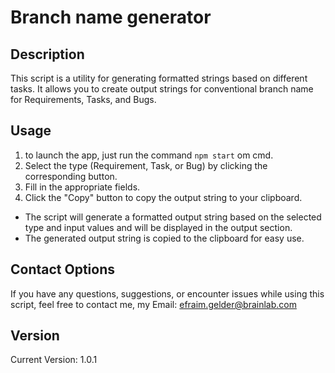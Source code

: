 # Branch name generator

## Description
This script is a utility for generating formatted strings based on different tasks. It allows you to create output strings for conventional branch name for Requirements, Tasks, and Bugs.

## Usage
1. to launch the app, just run the command `npm start` om cmd.
2. Select the type (Requirement, Task, or Bug) by clicking the corresponding button.
3. Fill in the appropriate fields.
4. Click the "Copy" button to copy the output string to your clipboard.

- The script will generate a formatted output string based on the selected type and input values and will be displayed in the output section.
- The generated output string is copied to the clipboard for easy use.


## Contact Options
If you have any questions, suggestions, or encounter issues while using this script, feel free to contact me, my Email: efraim.gelder@brainlab.com

## Version
Current Version: 1.0.1
